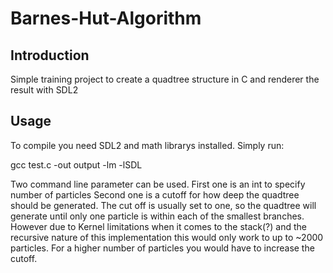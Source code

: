 # Barnes-Hut-Algorithm
## Introduction
Simple training project to create a quadtree structure in C and renderer the result with SDL2
## Usage

To compile you need SDL2 and math librarys installed.
Simply run:

gcc test.c -out output -lm -lSDL

Two command line parameter can be used.
First one is an int to specify number of particles
Second one is a cutoff for how deep the quadtree should be generated.
The cut off is usually set to one, so the quadtree will generate until only one particle is within each of the smallest branches.
However due to Kernel limitations when it comes to the stack(?) and the recursive nature of this implementation this would only work to up to ~2000 particles.
For a higher number of particles you would have to increase the cutoff.

